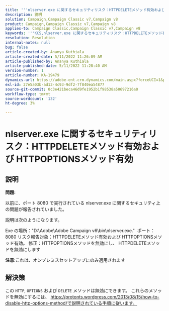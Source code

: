 ```yaml
---
title: '''nlserver.exe に関するセキュリティリスク：HTTPDELETEメソッド有効および HTTPOPTIONSメソッド有効`'
description: 説明
solution: Campaign,Campaign Classic v7,Campaign v8
product: Campaign,Campaign Classic v7,Campaign v8
applies-to: Campaign Classic,Campaign Classic v7,Campaign v8
keywords: '''KCS,nlserver.exe に関するセキュリティリスク：HTTPDELETEメソッド有効および HTTPOPTIONSメソッド有効`'
resolution: Resolution
internal-notes: null
bug: false
article-created-by: Ananya Kuthiala
article-created-date: 5/11/2022 11:26:09 AM
article-published-by: Ananya Kuthiala
article-published-date: 5/11/2022 11:28:40 AM
version-number: 1
article-number: KA-19479
dynamics-url: https://adobe-ent.crm.dynamics.com/main.aspx?forceUCI=1&pagetype=entityrecord&etn=knowledgearticle&id=e5463922-1dd1-ec11-a7b5-0022480a8e40
exl-id: 27e5a03b-ad13-4c93-9df2-7f840ea54877
source-git-commit: 0c3e421beca46d9fe1952b1f98538a50697216a0
workflow-type: tm+mt
source-wordcount: '132'
ht-degree: 3%

---
```


# nlserver.exe に関するセキュリティリスク：HTTPDELETEメソッド有効および HTTPOPTIONSメソッド有効

## 説明


<b>問題:</b>

以前に、ポート 8080 で実行されている nlserver.exe に関するセキュリティ上の問題が報告されていました。

説明は次のようになります。

Exe の場所：&quot;D:\Adobe\Adobe Campaign v6\bin\nlserver.exe.&quot; 
ポート：8080 リスク報告対象：HTTPDELETEメソッド有効および HTTPOPTIONSメソッド有効。
修正：HTTPOPTIONSメソッドを無効にし、 HTTPDELETEメソッドを無効にします



<b>注意</b>:これは、オンプレミスセットアップにのみ適用されます


## 解決策


この `HTTP`, `OPTIONS` および `DELETE` メソッドは無効にできます。 これらのメソッドを無効にするには、 https://protonts.wordpress.com/2013/08/15/how-to-disable-http-options-method/で説明されている手順に従います。
